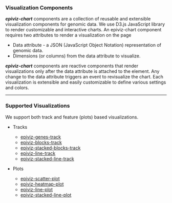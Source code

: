 ### Visualization Components

_**epiviz-chart**_ components are a collection of reusable and extensible visualization components for genomic data. We use D3.js JavaScript library to render customizable and interactive charts. An epiviz-chart component requires two attributes to render a visualization on the page

* Data attribute - a JSON \(JavaScript Object Notation\) representation of genomic data.
* Dimensions \(or columns\) from the data attribute to visualize.

_**epiviz-chart**_ components are reactive components that render visualizations only after the data attribute is attached to the element. Any change to the data attribute triggers an event to revisualize the chart. Each visualization is extensible and easily customizable to define various settings and colors.

---

### Supported Visualizations

We support both track and feature \(plots\) based visualizations.

* Tracks

  * [epiviz-genes-track](/visualization-components/epiviz-genes-track.md)
  * [epiviz-blocks-track](/visualization-components/epiviz-blocks-track.md)
  * [epiviz-stacked-blocks-track](/visualization-components/epiviz-stacked-blocks-track.md)
  * [epiviz-line-track](/visualization-components/epiviz-line-track.md)
  * [epiviz-stacked-line-track](/visualization-components/epiviz-stacked-line-track.md)

* Plots
  * [epiviz-scatter-plot](/visualization-components/epiviz-scatter-plot.md)
  * [epiviz-heatmap-plot](/visualization-components/epiviz-heatmap-plot.md)
  * [epiviz-line-plot](/visualization-components/epiviz-line-plot.md)
  * [epiviz-stacked-line-plot](/visualization-components/epiviz-stacked-line-plot.md)



